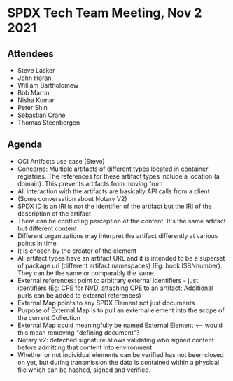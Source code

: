 # SPDX Tech Team Meeting, Nov 2 2021

## Attendees
* Steve Lasker
* John Horan
* William Bartholomew
* Bob Martin
* Nisha Kumar
* Peter Shin
* Sebastian Crane
* Thomas Steenbergen

## Agenda
* OCI Artifacts use case (Steve)
* Concerns: Multiple artifacts of different types located in container registries. The references for these artifact types include a location (a domain). This prevents artifacts from moving from 
* All interaction with the artifacts are basically API calls from a client
* (Some conversation about Notary V2)
* SPDX ID is an IRI is not the identifier of the artifact but the IRI of the description of the artifact
* There can be conflicting perception of the content. It's the same artifact but different content
* Different organizations may interpret the artifact differently at various points in time
* It is chosen by the creator of the element
* All artifact types have an artifact URL and it is intended to be a superset of package url (different artifact namespaces) (Eg: book:ISBNnumber). They can be the same or comparably the same.
* External references: point to arbitrary external identifiers - just identifiers (Eg: CPE for NVD, attaching CPE to an artifact; Additional purls can be added to external references)
* External Map points to any SPDX Element not just documents
* Purpose of External Map is to pull an external element into the scope of the current Collection
* External Map could meaningfully be named External Element <-- would this mean removing "defining document"?
* Notary v2: detached signature allows validating who signed content before admitting that content into environment
* Whether or not individual elements can be verified has not been closed on yet, but during transmission the data is contained within a physical file which can be hashed, signed and verified.
